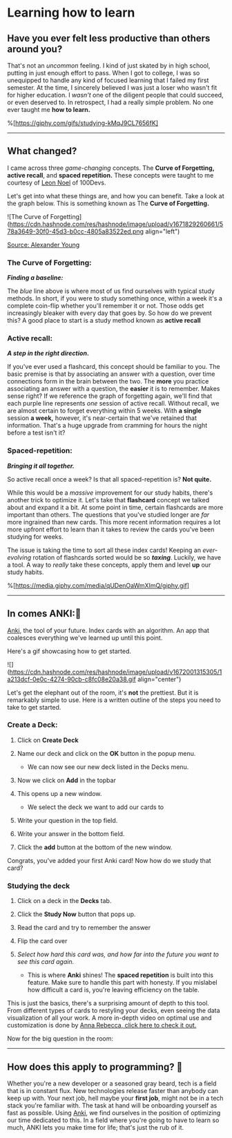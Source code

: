 # Learning how to learn

## Have you ever felt less productive than others around you?

That's not an *uncommon* feeling. I kind of just skated by in high school, putting in just enough effort to pass. When I got to college, I was so unequipped to handle any kind of focused learning that I failed my first semester. At the time, I sincerely believed I was just a loser who wasn't fit for higher education. I *wasn't* one of the diligent people that could succeed, or even deserved to. In retrospect, I had a really simple problem. No one ever taught me **how to learn.**

%[https://giphy.com/gifs/studying-kMqJ9CL7656fK] 

---

## What changed?

I came across three *game-changing* concepts. The **Curve of Forgetting, active recall**, and **spaced repetition.** These concepts were taught to me courtesy of [Leon Noel](https://twitter.com/leonnoel) of 100Devs.

Let's get into what these things are, and how you can benefit. Take a look at the graph below. This is something known as The **Curve of Forgetting.**

![The Curve of Forgetting](https://cdn.hashnode.com/res/hashnode/image/upload/v1671829260661/578a3649-30f0-45d3-b0cc-4805a83522ed.png align="left")

[Source: Alexander Young](https://blog.alexanderfyoung.com/how-i-got-top-grades-in-medicine-and-surgery-using-active-recall-a-practical-guide/)

### The Curve of Forgetting:

***Finding a baseline:***

The *blue* line above is where most of us find ourselves with typical study methods. In short, if you were to study something once, within a week it's a complete coin-flip whether you'll remember it or not. Those odds get increasingly bleaker with every day that goes by. So how do we prevent this? A good place to start is a study method known as **active recall**

### Active recall:

***A step in the right direction*.**

If you've ever used a flashcard, this concept should be familiar to you. The basic premise is that by associating an answer with a question, over time connections form in the brain between the two. The **more** you practice associating an answer with a question, the **easier** it is to remember. Makes sense right? If we reference the graph of forgetting again, we'll find that each purple line represents *one* session of active recall. Without recall, we are almost certain to forget everything within 5 weeks. With **a single** session **a week,** however, it's near-certain that we've retained that information. That's a huge upgrade from cramming for hours the night before a test isn't it?

### **Spaced-repetition:**

***Bringing it all together.***

So active recall once a week? Is that all spaced-repetition is? **Not quite.**

While this would be a *massive* improvement for our study habits, there's another trick to optimize it. Let's take that **flashcard** concept we talked about and expand it a bit. At some point in time, certain flashcards are more important than others. The questions that you've studied longer are *far* more ingrained than new cards. This more recent information requires a lot more upfront effort to learn than it takes to review the cards you've been studying for weeks.

The issue is taking the time to sort all these index cards! Keeping an *ever-evolving* rotation of flashcards sorted would be so ***taxing***. Luckily, we have a tool. A way to *really* take these concepts, apply them and level **up** our study habits.

%[https://media.giphy.com/media/qUDenOaWmXImQ/giphy.gif] 

---

## In comes ANKI:🦸

[Anki](https://apps.ankiweb.net/), the tool of your future. Index cards with an algorithm. An app that coalesces everything we've learned up until this point.

Here's a gif showcasing how to get started.

![](https://cdn.hashnode.com/res/hashnode/image/upload/v1672001315305/1a213dcf-0e0c-4274-90cb-c8fc08e20a38.gif align="center")

Let's get the elephant out of the room, it's **not** the prettiest. But it is remarkably simple to use. Here is a written outline of the steps you need to take to get started.

### Create a Deck:

1. Click on **Create Deck**
    
2. Name our deck and click on the **OK** button in the popup menu.
    
    * We can now see our new deck listed in the Decks menu.
        
3. Now we click on **Add** in the topbar
    
4. This opens up a new window.
    
    * We select the deck we want to add our cards to
        
5. Write your question in the top field.
    
6. Write your answer in the bottom field.
    
7. Click the **add** button at the bottom of the new window.
    

Congrats, you've added your first Anki card! Now how do we study that card?

### Studying the deck

1. Click on a deck in the **Decks** tab.
    
2. Click the **Study Now** button that pops up.
    
3. Read the card and try to remember the answer
    
4. Flip the card over
    
5. *Select how hard this card was, and how far into the future you want to see this card again.*
    
    * This is where **Anki** shines! The **spaced repetition** is built into this feature. Make sure to handle this part with honesty. If you mislabel how difficult a card is, you're leaving efficiency on the table.
        

This is just the basics, there's a surprising amount of depth to this tool. From different types of cards to restyling your decks, even seeing the data visualization of all your work. A more in-depth video on optimal use and customization is done by [Anna Rebecca, click here to check it out.](https://www.youtube.com/watch?v=FZ6w2DfB6Os)

Now for the big question in the room:

---

## How does this apply to programming? 🤔

Whether you're a new developer or a seasoned gray beard, tech is a field that is in constant flux. New technologies release faster than anybody can keep up with. Your next job, hell maybe your **first job**, might not be in a tech stack you're familiar with. The task at hand will be onboarding yourself as fast as possible. Using [Anki](https://apps.ankiweb.net/), we find ourselves in the position of optimizing our time dedicated to this. In a field where you're going to have to learn so much, ANKI lets you make time for life; that's just the rub of it.